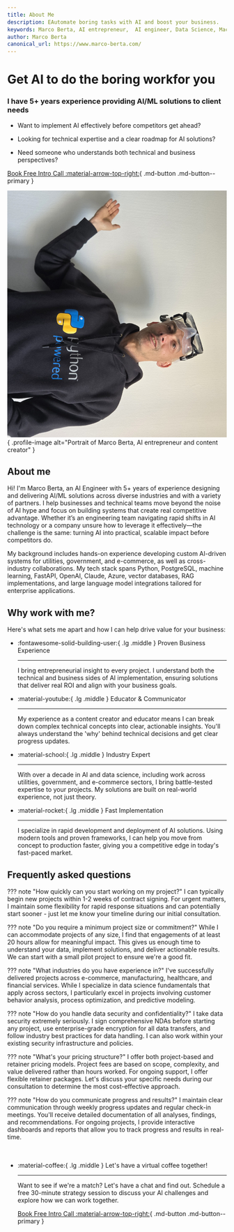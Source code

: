 ```yaml
---
title: About Me
description: EAutomate boring tasks with AI and boost your business.
keywords: Marco Berta, AI entrepreneur,  AI engineer, Data Science, Machine Learning
author: Marco Berta
canonical_url: https://www.marco-berta.com/
---
```


<script type="application/ld+json">
{
  "@context": "https://schema.org",
  "@type": "Person",
  "name": "Marco Berta",
  "url": "https://www.marco-berta.com/",
  "image": "https://avatars.githubusercontent.com/u/52595223?v=4",
  "sameAs": [
    "https://www.youtube.com/@marcoberta6353",
    "https://www.linkedin.com/in/marco-berta/",
    "https://github.com/opsabarsec"
  ],
  "jobTitle": "AI Engineer",
}
</script>

<div class="hero-section grid-container" markdown>

<div class="text-intro-grid" markdown>

# Get AI to do the boring workfor you

### I have 5+ years experience providing AI/ML solutions to client needs


- Want to implement AI effectively before competitors get ahead?

- Looking for technical expertise and a clear roadmap for AI solutions?

- Need someone who understands both technical and business perspectives?

[Book Free Intro Call :material-arrow-top-right:](https://www.calendly.com){ .md-button .md-button--primary }

</div>

<div class="profile-image-grid" markdown>

![Marco Berta, AI Entrepreneur and Content Creator](assets/@marcoberta.png){ .profile-image alt="Portrait of Marco Berta, AI entrepreneur and content creator" }

</div>

</div>

## About me

Hi! I'm Marco Berta, an AI Engineer with 5+ years of experience designing and delivering AI/ML solutions across diverse industries and with a variety of partners. I help businesses and technical teams move beyond the noise of AI hype and focus on building systems that create real competitive advantage. Whether it’s an engineering team navigating rapid shifts in AI technology or a company unsure how to leverage it effectively—the challenge is the same: turning AI into practical, scalable impact before competitors do.

My background includes hands-on experience developing custom AI-driven systems for utilities, government, and e-commerce, as well as cross-industry collaborations. My tech stack spans Python, PostgreSQL, machine learning, FastAPI, OpenAI, Claude, Azure, vector databases, RAG implementations, and large language model integrations tailored for enterprise applications.

## Why work with me?

Here's what sets me apart and how I can help drive value for your business:

<div class="grid cards" markdown>

-   :fontawesome-solid-building-user:{ .lg .middle } Proven Business Experience

    ---

    I bring entrepreneurial insight to every project. I understand both the technical and business sides of AI implementation, ensuring solutions that deliver real ROI and align with your business goals.

-   :material-youtube:{ .lg .middle } Educator & Communicator

    ---

    My experience as a content creator and educator means I can break down complex technical concepts into clear, actionable insights. You'll always understand the 'why' behind technical decisions and get clear progress updates.

-   :material-school:{ .lg .middle } Industry Expert

    ---

    With over a decade in AI and data science, including work across utilities, government, and e-commerce sectors, I bring battle-tested expertise to your projects. My solutions are built on real-world experience, not just theory.

-   :material-rocket:{ .lg .middle } Fast Implementation

    ---

    I specialize in rapid development and deployment of AI solutions. Using modern tools and proven frameworks, I can help you move from concept to production faster, giving you a competitive edge in today's fast-paced market.

</div>


</div>

## Frequently asked questions

??? note "How quickly can you start working on my project?"
    I can typically begin new projects within 1-2 weeks of contract signing. For urgent matters, I maintain some flexibility for rapid response situations and can potentially start sooner - just let me know your timeline during our initial consultation.

??? note "Do you require a minimum project size or commitment?"
    While I can accommodate projects of any size, I find that engagements of at least 20 hours allow for meaningful impact. This gives us enough time to understand your data, implement solutions, and deliver actionable results. We can start with a small pilot project to ensure we're a good fit.

??? note "What industries do you have experience in?"
    I've successfully delivered projects across e-commerce, manufacturing, healthcare, and financial services. While I specialize in data science fundamentals that apply across sectors, I particularly excel in projects involving customer behavior analysis, process optimization, and predictive modeling.

??? note "How do you handle data security and confidentiality?"
    I take data security extremely seriously. I sign comprehensive NDAs before starting any project, use enterprise-grade encryption for all data transfers, and follow industry best practices for data handling. I can also work within your existing security infrastructure and policies.

??? note "What's your pricing structure?"
    I offer both project-based and retainer pricing models. Project fees are based on scope, complexity, and value delivered rather than hours worked. For ongoing support, I offer flexible retainer packages. Let's discuss your specific needs during our consultation to determine the most cost-effective approach.

??? note "How do you communicate progress and results?"
    I maintain clear communication through weekly progress updates and regular check-in meetings. You'll receive detailed documentation of all analyses, findings, and recommendations. For ongoing projects, I provide interactive dashboards and reports that allow you to track progress and results in real-time.


<div class="grid cards" style="margin-top: 3rem" markdown>

-   :material-coffee:{ .lg .middle } Let's have a virtual coffee together!

    ---
    
    Want to see if we're a match? Let's have a chat and find out. Schedule a free 30-minute strategy session to discuss your AI challenges and explore how we can work together.

    [Book Free Intro Call :material-arrow-top-right:](https://calendly.com){ .md-button .md-button--primary }

</div>